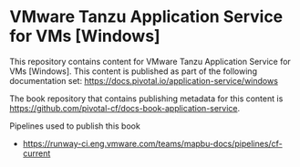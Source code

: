 # VMware Tanzu Application Service for VMs [Windows]
This repository contains content for VMware Tanzu Application Service for VMs [Windows]. This content is published as part of the following documentation set: https://docs.pivotal.io/application-service/windows

The book repository that contains publishing metadata for this content is https://github.com/pivotal-cf/docs-book-application-service.

Pipelines used to publish this book

* https://runway-ci.eng.vmware.com/teams/mapbu-docs/pipelines/cf-current
